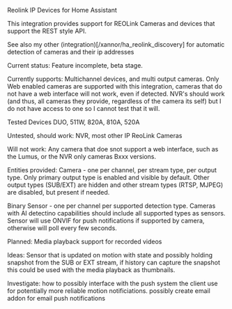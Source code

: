 Reolink IP Devices for Home Assistant

This integration provides support for REOLink Cameras and devices that support the REST style API.

See also my other (integration)[/xannor/ha_reolink_discovery] for automatic detection of cameras and their ip addresses

Current status:
Feature incomplete, beta stage.

Currently supports:
Multichannel devices, and multi output cameras. Only Web enabled cameras are supported with this integration, cameras that do not have a web interface will not work, even if detected. NVR's should work (and thus, all cameras they provide, regardless of the camera its self) but I do not have access to one so I cannot test that it will.

Tested Devices
DUO, 511W, 820A, 810A, 520A

Untested, should work:
NVR, most other IP ReoLink Cameras

Will not work:
Any camera that doe snot support a web interface, such as the Lumus, or the NVR only cameras Bxxx versions.

Entities provided:
Camera - one per channel, per stream type, per output type. Only primary output type is enabled and visible by default. Other output types (SUB/EXT) are hidden and other stream types (RTSP, MJPEG) are disabled, but present if needed.

Binary Sensor - one per channel per supported detection type. Cameras with AI detectino capabilities should include all supported types as sensors. Sensor will use ONVIF for push notifications if supported by camera, otherwise will poll every few seconds.

Planned:
Media playback support for recorded videos

Ideas:
Sensor that is updated on motion with state and possibly holding snapshot from the SUB or EXT stream, if history can capture the snapshot this could be used with the media playback as thumbnails.

Investigate:
how to possibly interface with the push system the client use for potentially more reliable motion notificiations.
possibly create email addon for email push notifications

